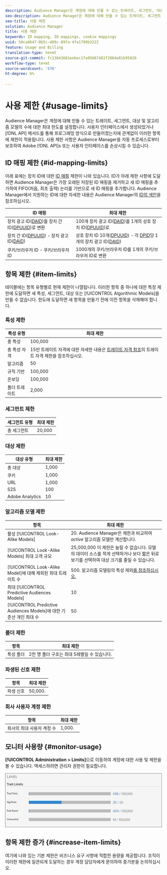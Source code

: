 ```yaml
---
description: Audience Manager은 계정에 대해 만들 수 있는 트레이트, 세그먼트, 대상 및 알고리즘 모델의 수에 대한 최대 한도를 설정합니다. 사용자 인터페이스에서 생성하든 API 메서드를 통해 프로그래밍 방식으로 만들어지든 이러한 항목에 제한이 적용됩니다. 사용 제한 사항은 API 또는 사용자 인터페이스를 훼손할 수 있는 자동화된 프로세스로부터 Audience Manager을 보호하는 데 도움이 됩니다.
seo-description: Audience Manager은 계정에 대해 만들 수 있는 트레이트, 세그먼트, 대상 및 알고리즘 모델의 수에 대한 최대 한도를 설정합니다. 사용자 인터페이스에서 생성하든 API 메서드를 통해 프로그래밍 방식으로 만들어지든 이러한 항목에 제한이 적용됩니다. 사용 제한 사항은 API 또는 사용자 인터페이스를 훼손할 수 있는 자동화된 프로세스로부터 Audience Manager을 보호하는 데 도움이 됩니다.
seo-title: 사용 제한
solution: Audience Manager
title: 사용 제한
keywords: ID mapping, ID mappings, cookie mappings
uuid: 50ca4647-0b5c-409c-89fa-4fa1799b3222
feature: Usage and Billing
translation-type: tm+mt
source-git-commit: fc13643681eebec17a95607482f2864e81b95820
workflow-type: tm+mt
source-wordcount: '576'
ht-degree: 6%

---
```



# 사용 제한 {#usage-limits}

Audience Manager은 계정에 대해 만들 수 있는 트레이트, 세그먼트, 대상 및 알고리즘 모델의 수에 대한 최대 한도를 설정합니다. 사용자 인터페이스에서 생성되었거나 [!DNL API] 메서드를 통해 프로그래밍 방식으로 만들어졌는지에 관계없이 이러한 항목에 제한이 적용됩니다. 사용 제한 사항은 Audience Manager을 자동 프로세스로부터 보호하여 Adobe [!DNL API]s 또는 사용자 인터페이스를 손상시킬 수 있습니다.

## ID 매핑 제한 {#id-mapping-limits}

아래 표에는 장치 ID에 대한 [ID 매핑](../../integration/sending-audience-data/batch-data-transfer-explained/id-sync-http.md) 제한이 나와 있습니다. ID가 아래 제한 사항에 도달하면 Audience Manager은 가장 오래된 저장된 ID 매핑을 제거하고 새 ID 매핑을 추가하여 FIFO(처음, 최초 출력) 논리를 기반으로 새 ID 매핑을 추가합니다. Audience Manager에서 지원하는 ID에 대한 자세한 내용은 Audience Manager의 [ID의 색인](../../reference/ids-in-aam.md)을 참조하십시오.

| ID 매핑 | 최대 제한 |
|-----------|-------------- |
| 장치 광고 ID([DAID](../../reference/ids-in-aam.md))를 장치 간 ID([DPUUID](../../reference/ids-in-aam.md))로 변환 | 100개 장치 광고 ID([DAID](../../reference/ids-in-aam.md))를 1개의 상호 장치 ID([DPUUID](../../reference/ids-in-aam.md))로 |
| 장치 간 ID([DPUUID](../../reference/ids-in-aam.md)) - 장치 광고 ID([DAID](../../reference/ids-in-aam.md)) | 상호 장치 ID 10개([DPUUID](../../reference/ids-in-aam.md)) - 각 [DPID](../../reference/ids-in-aam.md)당 1개의 장치 광고 ID([DAID](../../reference/ids-in-aam.md)) |
| 쿠키/브라우저 ID - 쿠키/브라우저 ID | 1000개의 쿠키/브라우저 ID를 1개의 쿠키/브라우저 ID로 변환 |

## 항목 제한 {#item-limits}

테이블에는 항목 유형별로 현재 제한이 나열됩니다. 이러한 항목 중 하나에 대한 특정 제한에 도달하면 새 특성, 세그먼트, 대상 또는 [!UICONTROL Algorithmic Models]을 만들 수 없습니다. 한도에 도달하면 새 항목을 만들기 전에 이전 항목을 삭제해야 합니다.

### 특성 제한

| 특성 유형 | 최대 제한 |
| -------------------------- | ------------------------------------- |
| 총 특성 | 100,000 |
| 총 특성 자격 | 15만 트레이트 자격에 대한 자세한 내용은 [트레이트 자격 참조](/help/using/features/traits/trait-and-segment-qualification-reference.md#trait-qualification-limit)의 트레이트 자격 제한을 참조하십시오. |
| 알고리즘 | 50 |
| 규칙 기반 | 100,000 |
| 온보딩 | 100,000 |
| 폴더 트레이트 | 2,000 |

### 세그먼트 제한

| 세그먼트 유형 | 최대 제한 |
| -------------- | ------------- |
| 총 세그먼트 | 20,000 |

### 대상 제한

| 대상 유형 | 최대 제한 |
| ------------------ | ------------- |
| 총 대상 | 1,000 |
| 쿠키 | 1,000 |
| URL | 1,000 |
| S2S | 100 |
| Adobe Analytics | 10 |

### 알고리즘 모델 제한

| 항목 | 최대 제한 |
| -------- | ----- |
| 활성 [!UICONTROL Look-Alike Models] | 20. Audience Manager은 제한과 비교하여 *active* 알고리즘 모델만 계산합니다. |
| [!UICONTROL Look-Alike Models] 최대 고객 규모 | 25,000,000  이 제한은 늘릴 수 없습니다. 모델의 데이터 소스를 적게 선택하거나 보다 짧은 뒤로 보기를 선택하여 대상 크기를 줄일 수 있습니다. |
| [!UICONTROL Look-Alike Model]에 대해 제외된 최대 트레이트 수 | 500. 알고리즘 모델링의 특성 제외[를 참조하십시오.](/help/using/features/algorithmic-models/trait-exclusion-algo-models.md) |
| 최대 [!UICONTROL Predictive Audiences Models] | 10 |
| [!UICONTROL Predictive Audiences Models]에 대한 기준선 개인 최대 수 | 50 |

### 폴더 제한

| 항목 | 최대 제한 |
| ------------- | ------------------ |
| 특성 폴더 | 2천 명  폴더 구조는 최대 5레벨일 수 있습니다. |

### 파생된 신호 제한

| 항목 | 최대 제한 |
| --------------- | ------------- |
| 파생 신호 | 50,000. |

### 회사 사용자 계정 제한

| 항목 | 최대 제한 |
| ----------- | ------------- |
| 회사의 최대 사용자 계정 수 | 1,000. |

## 모니터 사용량 {#monitor-usage}

**[!UICONTROL Administration > Limits]**&#x200B;으로 이동하여 계정에 대한 사용 및 제한을 볼 수 있습니다. 액세스하려면 관리자 권한이 필요합니다.

![사용량 제한 이미지](assets/usage-limits.png)

## 항목 제한 증가 {#increase-item-limits}

여기에 나와 있는 기본 제한은 비즈니스 요구 사항에 적합한 용량을 제공합니다. 조직이 이러한 제한에 일관되게 도달하는 경우 계정 담당자에게 문의하여 증가분을 논의하십시오.